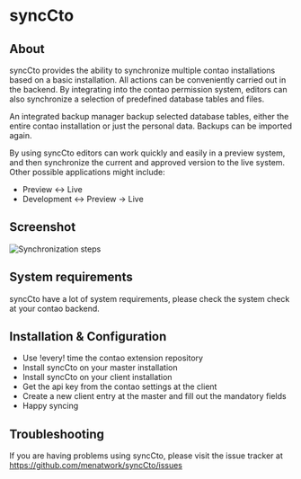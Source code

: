 syncCto
=======

About
-----

syncCto provides the ability to synchronize multiple contao installations based on a basic installation. All actions can be conveniently carried out in the backend. By integrating into the contao permission system, editors can also synchronize a selection of predefined database tables and files.

An integrated backup manager backup selected database tables, either the entire contao installation or just the personal data. Backups can be imported again.

By using syncCto editors can work quickly and easily in a preview system, and then synchronize the current and approved version to the live system. Other possible applications might include:

* Preview <-> Live
* Development <-> Preview -> Live


Screenshot
-----------

![Synchronization steps](http://img6.imagebanana.com/img/q7dh208y/steps.jpg)


System requirements
-------------------

syncCto have a lot of system requirements, please check the system check at your contao backend.


Installation & Configuration
----------------------------

* Use !every! time the contao extension repository
* Install syncCto on your master installation
* Install syncCto on your client installation
* Get the api key from the contao settings at the client
* Create a new client entry at the master and fill out the mandatory fields
* Happy syncing


Troubleshooting
---------------

If you are having problems using syncCto, please visit the issue tracker at https://github.com/menatwork/syncCto/issues